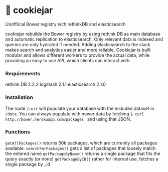 # 🍪 cookiejar
Unofficial Bower registry with rethinkDB and elasticsearch

cookiejar rebuilds the Bower registry by using rethink DB as main database and automatic replication to elasticsearch. Only relevant data is indexed and queries are only hydrated if needed.
Adding elasticsearch to the stack makes search and analytics easier and more reliable. Cookiejar is built modular and allows different workers to provide the actual data, while
providing an easy to use API, which clients can interact with.

### Requirements
rethink DB 2.2.2
logstash 2.1.1
elasticsearch 2.1.0


### Installation
The route `/init` will populate your database with the included dataset in `/data`. You can always populate with newer data by fetching `$ curl http://bower.herokuapp.com/packages
` and using that JSON.

### Functions
`getAllPackages()`
returns 50k packages, which are currently all packages available.
`searchForPackages()`
gets a list of packages that loosely match the entered name
`getPackageByName()`
returns a single package that fits the query exactly (or none)
`getPackageByID()`
rather for internal use, fetches a single package by _id


